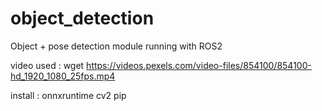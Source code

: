# object_detection
Object + pose detection module running with ROS2

video used :
wget https://videos.pexels.com/video-files/854100/854100-hd_1920_1080_25fps.mp4

install :
onnxruntime
cv2
pip
